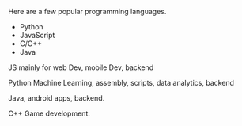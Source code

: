 	
Here are a few popular programming languages.
-   Python
-   JavaScript
-   C/C++
-   Java

JS mainly for web Dev, mobile Dev, backend

Python Machine Learning, assembly, scripts, data analytics, backend

Java, android apps, backend.

C++ Game development.
